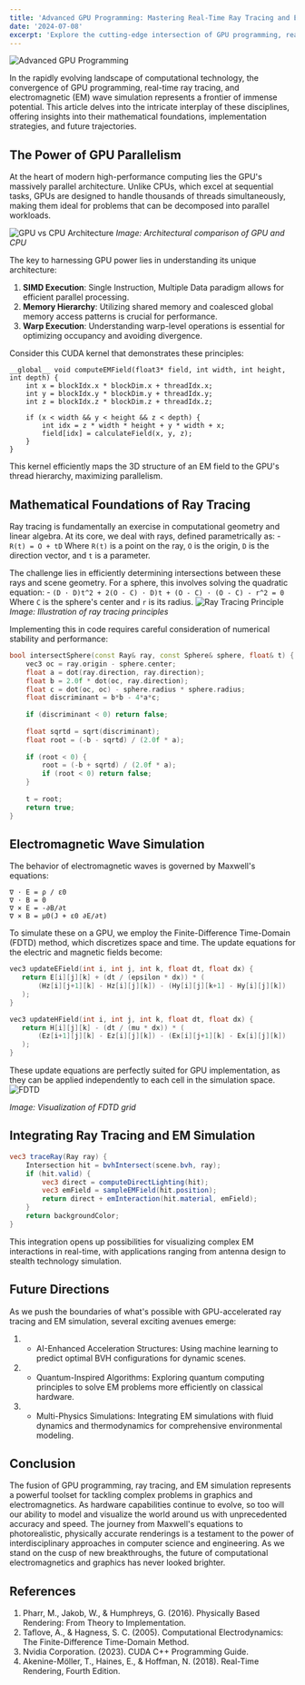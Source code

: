 ```yaml
---
title: 'Advanced GPU Programming: Mastering Real-Time Ray Tracing and Electromagnetic Wave Simulation'
date: '2024-07-08'
excerpt: 'Explore the cutting-edge intersection of GPU programming, real-time ray tracing, and electromagnetic wave simulation. Delve into the mathematical foundations, implementation techniques, and future applications that are revolutionizing computational graphics and electromagnetics.'
---
```


![Advanced GPU Programming](https://www.researchgate.net/profile/Mark-Ilg/publication/265059801/figure/fig2/AS:295942944247809@1447569704461/CUDA-GPU-programming-model.png)

In the rapidly evolving landscape of computational technology, the convergence of GPU programming, real-time ray tracing, and electromagnetic (EM) wave simulation represents a frontier of immense potential. This article delves into the intricate interplay of these disciplines, offering insights into their mathematical foundations, implementation strategies, and future trajectories.

## The Power of GPU Parallelism

At the heart of modern high-performance computing lies the GPU's massively parallel architecture. Unlike CPUs, which excel at sequential tasks, GPUs are designed to handle thousands of threads simultaneously, making them ideal for problems that can be decomposed into parallel workloads.

![GPU vs CPU Architecture](https://www.researchgate.net/profile/Roshan-Ragel/publication/270222593/figure/fig1/AS:295022265159684@1447350197467/CPU-vs-GPU-Architecture.png)
*Image: Architectural comparison of GPU and CPU*

The key to harnessing GPU power lies in understanding its unique architecture:

1. **SIMD Execution**: Single Instruction, Multiple Data paradigm allows for efficient parallel processing.
2. **Memory Hierarchy**: Utilizing shared memory and coalesced global memory access patterns is crucial for performance.
3. **Warp Execution**: Understanding warp-level operations is essential for optimizing occupancy and avoiding divergence.

Consider this CUDA kernel that demonstrates these principles:

```cuda
__global__ void computeEMField(float3* field, int width, int height, int depth) {
    int x = blockIdx.x * blockDim.x + threadIdx.x;
    int y = blockIdx.y * blockDim.y + threadIdx.y;
    int z = blockIdx.z * blockDim.z + threadIdx.z;
    
    if (x < width && y < height && z < depth) {
        int idx = z * width * height + y * width + x;
        field[idx] = calculateField(x, y, z);
    }
}
```
This kernel efficiently maps the 3D structure of an EM field to the GPU's thread hierarchy, maximizing parallelism.
## Mathematical Foundations of Ray Tracing
 Ray tracing is fundamentally an exercise in computational geometry and linear algebra. At its core, we deal with rays, defined parametrically as:
    - `R(t) = O + tD`
 Where `R(t)` is a point on the ray, `O` is the origin, `D` is the direction vector, and `t` is a parameter.

 The challenge lies in efficiently determining intersections between these rays and scene geometry. For a sphere, this involves solving the quadratic equation:
    - `(D · D)t^2 + 2(O - C) · D)t + (O - C) · (O - C) - r^2 = 0`
 Where `C` is the sphere's center and `r` is its radius.
![Ray Tracing Principle](https://d29g4g2dyqv443.cloudfront.net/sites/default/files/pictures/2018/RayTracing/ray-tracing-image-1.jpg)
*Image: Illustration of ray tracing principles*

Implementing this in code requires careful consideration of numerical stability and performance:
```cpp
bool intersectSphere(const Ray& ray, const Sphere& sphere, float& t) {
    vec3 oc = ray.origin - sphere.center;
    float a = dot(ray.direction, ray.direction);
    float b = 2.0f * dot(oc, ray.direction);
    float c = dot(oc, oc) - sphere.radius * sphere.radius;
    float discriminant = b*b - 4*a*c;
    
    if (discriminant < 0) return false;
    
    float sqrtd = sqrt(discriminant);
    float root = (-b - sqrtd) / (2.0f * a);
    
    if (root < 0) {
        root = (-b + sqrtd) / (2.0f * a);
        if (root < 0) return false;
    }
    
    t = root;
    return true;
}
```
## Electromagnetic Wave Simulation
 The behavior of electromagnetic waves is governed by Maxwell's equations:
 ```
 ∇ · E = ρ / ε0
 ∇ · B = 0
 ∇ × E = -∂B/∂t
 ∇ × B = μ0(J + ε0 ∂E/∂t)
 ```
 To simulate these on a GPU, we employ the Finite-Difference Time-Domain (FDTD) method, which discretizes space and time. The update equations for the electric and magnetic fields become:
 ```cpp
 vec3 updateEField(int i, int j, int k, float dt, float dx) {
    return E[i][j][k] + (dt / (epsilon * dx)) * (
        (Hz[i][j+1][k] - Hz[i][j][k]) - (Hy[i][j][k+1] - Hy[i][j][k])
    );
}

vec3 updateHField(int i, int j, int k, float dt, float dx) {
    return H[i][j][k] - (dt / (mu * dx)) * (
        (Ez[i+1][j][k] - Ez[i][j][k]) - (Ex[i][j+1][k] - Ex[i][j][k])
    );
}
 ```
These update equations are perfectly suited for GPU implementation, as they can be applied independently to each cell in the simulation space.
![FDTD](https://www.researchgate.net/publication/366193311/figure/fig2/AS:11431281106842479@1670849481963/Yee-grid-of-FDTD-algorithm-i-iandiand-i-i-are-electric-field-and-magnetic-field.png)

*Image: Visualization of FDTD grid*

## Integrating Ray Tracing and EM Simulation
```glsl
vec3 traceRay(Ray ray) {
    Intersection hit = bvhIntersect(scene.bvh, ray);
    if (hit.valid) {
        vec3 direct = computeDirectLighting(hit);
        vec3 emField = sampleEMField(hit.position);
        return direct + emInteraction(hit.material, emField);
    }
    return backgroundColor;
}
```
This integration opens up possibilities for visualizing complex EM interactions in real-time, with applications ranging from antenna design to stealth technology simulation.
## Future Directions
As we push the boundaries of what's possible with GPU-accelerated ray tracing and EM simulation, several exciting avenues emerge:

1. - AI-Enhanced Acceleration Structures: Using machine learning to predict optimal BVH configurations for dynamic scenes.
2. - Quantum-Inspired Algorithms: Exploring quantum computing principles to solve EM problems more efficiently on classical hardware.
3. - Multi-Physics Simulations: Integrating EM simulations with fluid dynamics and thermodynamics for comprehensive environmental modeling.

## Conclusion
The fusion of GPU programming, ray tracing, and EM simulation represents a powerful toolset for tackling complex problems in graphics and electromagnetics. As hardware capabilities continue to evolve, so too will our ability to model and visualize the world around us with unprecedented accuracy and speed.
The journey from Maxwell's equations to photorealistic, physically accurate renderings is a testament to the power of interdisciplinary approaches in computer science and engineering. As we stand on the cusp of new breakthroughs, the future of computational electromagnetics and graphics has never looked brighter.

## References

1. Pharr, M., Jakob, W., & Humphreys, G. (2016). Physically Based Rendering: From Theory to Implementation.
2. Taflove, A., & Hagness, S. C. (2005). Computational Electrodynamics: The Finite-Difference Time-Domain Method.
3. Nvidia Corporation. (2023). CUDA C++ Programming Guide.
4. Akenine-Möller, T., Haines, E., & Hoffman, N. (2018). Real-Time Rendering, Fourth Edition.


